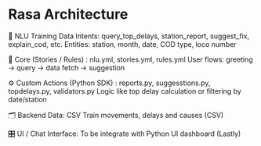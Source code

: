 # Rasa Architecture
📁 NLU Training Data
Intents: query_top_delays, station_report, suggest_fix, explain_cod, etc.
Entities: station, month, date, COD type, loco number

🧠 Core (Stories / Rules) : nlu.yml, stories.yml, rules.yml
User flows: greeting → query → data fetch → suggestion

⚙️ Custom Actions (Python SDK) : reports.py, suggesstions.py, topdelays.py, validators.py
Logic like top delay calculation or filtering by date/station

🗂 Backend Data: CSV
Train movements, delays and causes (CSV)

🎛 UI / Chat Interface:
To be integrate with Python UI dashboard (Lastly)

